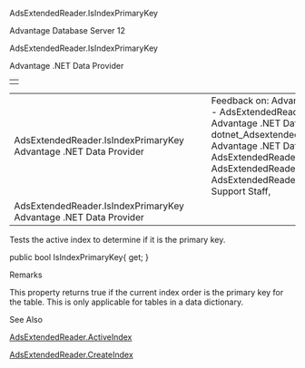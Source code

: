 AdsExtendedReader.IsIndexPrimaryKey




Advantage Database Server 12  

AdsExtendedReader.IsIndexPrimaryKey

Advantage .NET Data Provider

|  |
| --- |
|  |

|  |  |  |  |  |
| --- | --- | --- | --- | --- |
| AdsExtendedReader.IsIndexPrimaryKey  Advantage .NET Data Provider |  |  | Feedback on: Advantage Database Server 12 - AdsExtendedReader.IsIndexPrimaryKey Advantage .NET Data Provider dotnet\_Adsextendedreader\_isindexprimarykey Advantage .NET Data Provider > AdsExtendedReader Class > AdsExtendedReader Properties > AdsExtendedReader.IsIndexPrimaryKey / Dear Support Staff, |  |
| AdsExtendedReader.IsIndexPrimaryKey  Advantage .NET Data Provider |  |  |  |  |

Tests the active index to determine if it is the primary key.

public bool IsIndexPrimaryKey{ get; }

Remarks

This property returns true if the current index order is the primary key for the table. This is only applicable for tables in a data dictionary.

See Also

[AdsExtendedReader.ActiveIndex](dotnet_adsextendedreader_activeindex.htm)

[AdsExtendedReader.CreateIndex](dotnet_adsextendedreader_createindex.htm)